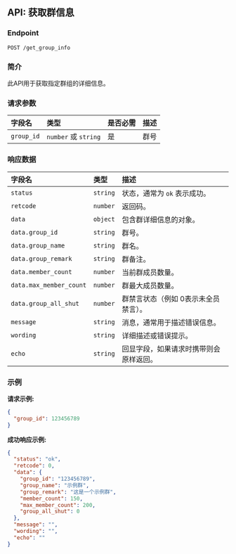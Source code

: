 ## API: 获取群信息

### Endpoint

`POST /get_group_info`

### 简介

此API用于获取指定群组的详细信息。

### 请求参数

| 字段名   | 类型            | 是否必需 | 描述   |
| :------- | :-------------- | :------- | :----- |
| `group_id` | `number` 或 `string` | 是       | 群号   |

### 响应数据

| 字段名           | 类型     | 描述                         |
| :--------------- | :------- | :--------------------------- |
| `status`         | `string` | 状态，通常为 `ok` 表示成功。 |
| `retcode`        | `number` | 返回码。                     |
| `data`           | `object` | 包含群详细信息的对象。       |
| `data.group_id`  | `string` | 群号。                       |
| `data.group_name`| `string` | 群名。                       |
| `data.group_remark`| `string` | 群备注。                     |
| `data.member_count`| `number` | 当前群成员数量。             |
| `data.max_member_count`| `number` | 群最大成员数量。             |
| `data.group_all_shut`| `number` | 群禁言状态（例如 0表示未全员禁言）。 |
| `message`        | `string` | 消息，通常用于描述错误信息。 |
| `wording`        | `string` | 详细描述或错误提示。         |
| `echo`           | `string` | 回显字段，如果请求时携带则会原样返回。 |

### 示例

**请求示例:**

```json
{
  "group_id": 123456789
}
```

**成功响应示例:**

```json
{
  "status": "ok",
  "retcode": 0,
  "data": {
    "group_id": "123456789",
    "group_name": "示例群",
    "group_remark": "这是一个示例群",
    "member_count": 150,
    "max_member_count": 200,
    "group_all_shut": 0
  },
  "message": "",
  "wording": "",
  "echo": ""
}
```